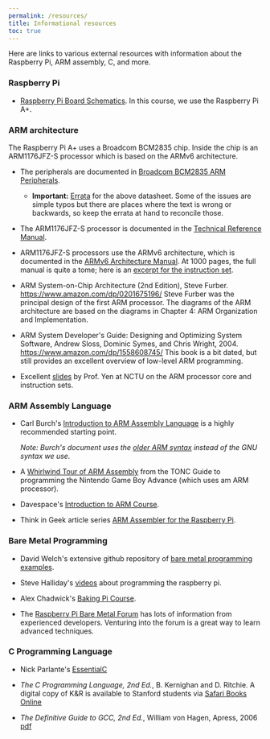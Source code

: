 ```yaml
---
permalink: /resources/
title: Informational resources
toc: true
---
```


Here are links to various external resources with information about the Raspberry Pi, ARM assembly, C, and more.

### Raspberry Pi

* [Raspberry Pi Board Schematics](https://github.com/raspberrypi/documentation/blob/master/hardware/raspberrypi/schematics/README.md). In this course, we use the Raspberry Pi A+.

### ARM architecture

The Raspberry Pi A+ uses a Broadcom BCM2835 chip. 
Inside the chip is an ARM1176JFZ-S processor 
which is based on the ARMv6 architecture.

* The peripherals are documented in [Broadcom BCM2835 ARM Peripherals](/readings/BCM2835-ARM-Peripherals.pdf).

  * __Important:__ [Errata](http://elinux.org/BCM2835_datasheet_errata) for the above datasheet. Some of the issues are simple typos but there are places where the text is wrong or backwards, so keep the errata at hand to reconcile those.

* The ARM1176JFZ-S processor is documented in the 
[Technical Reference Manual](/readings/arm1176.pdf).  

* ARM1176JFZ-S processors use the ARMv6 architecture,
which is documented in the [ARMv6 Architecture Manual](/readings/armv6.pdf). At 1000 pages, the full manual is quite a tome; here is an [excerpt for the instruction set](/readings/armisa.pdf).

* ARM System-on-Chip Architecture (2nd Edition), Steve Furber. <https://www.amazon.com/dp/0201675196/>
Steve Furber was the principal design of the first ARM processor.
The diagrams of the ARM architecture are based on the diagrams
in Chapter 4: ARM Organization and Implementation.

* ARM System Developer's Guide: Designing and Optimizing System Software, Andrew Sloss, Dominic Symes, and Chris Wright, 2004. <https://www.amazon.com/dp/1558608745/> This book is a bit dated, but still provides an excellent overview of low-level ARM programming. 

* Excellent [slides](http://twins.ee.nctu.edu.tw/courses/ip_core_02/handout_pdf/Chapter_2.pdf) by Prof. Yen at NCTU on the ARM processor core and instruction sets.

### ARM Assembly Language

* Carl Burch's
  [Introduction to ARM Assembly Language](http://www.toves.org/books/arm/)
  is a highly recommended starting point.

  *Note: Burch's document uses the
  [older ARM syntax](http://infocenter.arm.com/help/index.jsp?topic=/com.arm.doc.dui0773a/chr1383143764305.html)
  instead of the GNU syntax we use.*

* A [Whirlwind Tour of ARM Assembly](http://www.coranac.com/tonc/text/asm.htm) from the TONC Guide to programming the Nintendo Game Boy Advance (which uses am ARM processor).

* Davespace's [Introduction to ARM Course](http://www.davespace.co.uk/arm/introduction-to-arm/index.html).

* Think in Geek article series [ARM Assembler for the Raspberry Pi](http://thinkingeek.com/2013/01/09/arm-assembler-raspberry-pi-chapter-1/).

### Bare Metal Programming

* David Welch's extensive github repository of [bare metal programming examples](https://github.com/dwelch67/raspberrypi).

* Steve Halliday's [videos](http://computersciencevideos.org/Raspberry-Pi/Raspberry-Pi-Setup) about programming the raspberry pi.

* Alex Chadwick's [Baking Pi Course](http://www.cl.cam.ac.uk/projects/raspberrypi/tutorials/os/).

* The [Raspberry Pi Bare Metal Forum](http://www.raspberrypi.org/forums/viewforum.php?f=72) has lots of information from experienced developers. Venturing into the forum is a great way to learn advanced techniques. 

### C Programming Language

* Nick Parlante's [EssentialC](http://cslibrary.stanford.edu/101)

* *The C Programming Language, 2nd Ed.*, B. Kernighan and D. Ritchie.
A digital copy of K&R is available to Stanford students via 
[Safari Books Online](https://proquest-safaribooksonline-com.stanford.idm.oclc.org/9780133086249)

* *The Definitive Guide to GCC, 2nd Ed.*, William von Hagen, Apress, 2006
[pdf](http://sensperiodit.files.wordpress.com/2011/04/hagen-the-definitive-guide-to-gcc-2e-apress-2006.pdf)
